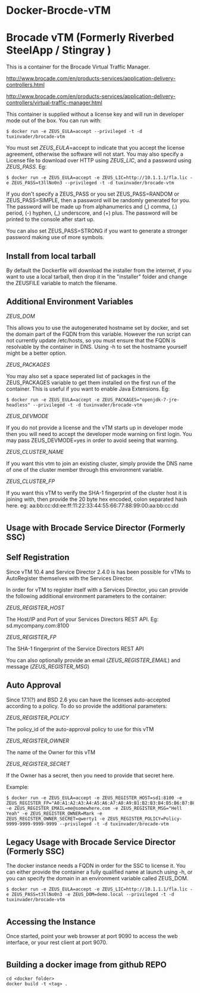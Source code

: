 # Docker-Brocde-vTM

Brocade vTM (Formerly Riverbed SteelApp / Stingray )
====================================================

This is a container for the Brocade Virtual Traffic Manager. 

<http://www.brocade.com/en/products-services/application-delivery-controllers.html>

<http://www.brocade.com/en/products-services/application-delivery-controllers/virtual-traffic-manager.html>

This container is supplied without a license key and will run in developer mode out of the box. You can run with: 

    $ docker run -e ZEUS_EULA=accept --privileged -t -d tuxinvader/brocade-vtm

You must set *ZEUS_EULA*=accept to indicate that you accept the license agreement, otherwise the software will not start. You may also specify a License file to download over HTTP using *ZEUS_LIC*, and a password using *ZEUS_PASS*. Eg:

    $ docker run -e ZEUS_EULA=accept -e ZEUS_LIC=http://10.1.1.1/fla.lic -e ZEUS_PASS=t3llNo0n3 --privileged -t -d tuxinvader/brocade-vtm

If you don't specify a ZEUS_PASS or you set ZEUS_PASS=RANDOM or ZEUS_PASS=SIMPLE, then a password will be randomly generated for you. The password will be made up from alphanumerics and (,) comma, (.) period, (-) hyphen, (_) underscore, and (+) plus. The password will be printed to the console after start up.

You can also set ZEUS_PASS=STRONG if you want to generate a stronger password making use of more symbols.

Install from local tarball
---------------------------
By default the Dockerfile will download the installer from the internet, if you want to use a local tarball, then drop it in the "installer" folder and change the ZEUSFILE variable to match the filename.

Additional Environment Variables
--------------------------------

*ZEUS_DOM*

This allows you to use the autogenerated hostname set by docker, and set the domain part of the FQDN from this variable. However the run script can not currently update /etc/hosts, so you must ensure that the FQDN is resolvable by the container in DNS. Using -h to set the hostname yourself might be a better option. 

*ZEUS_PACKAGES*

You may also set a space seperated list of packages in the ZEUS_PACKAGES variable to get them installed on the first run of the container.
This is useful if you want to enable Java Extensions. Eg:

    $ docker run -e ZEUS_EULA=accept -e ZEUS_PACKAGES="openjdk-7-jre-headless" --privileged -t -d tuxinvader/brocade-vtm

*ZEUS_DEVMODE*

If you do not provide a license and the vTM starts up in developer mode then you will need to accept the developer mode warning on first login. 
You may pass ZEUS_DEVMODE=yes in order to avoid seeing that warning.

*ZEUS_CLUSTER_NAME*

If you want this vtm to join an existing cluster, simply provide the DNS name of one of the cluster member through this environment variable.

*ZEUS_CLUSTER_FP*

If you want this vTM to verify the SHA-1 fingerprint of the cluster host it is joining with, then provide the 20 byte hex encoded, colon separated hash here. eg: aa:bb:cc:dd:ee:ff:11:22:33:44:55:66:77:88:99:00:aa:bb:cc:dd

#

Usage with Brocade Service Director (Formerly SSC)
----------------------------------------------------------------------

## Self Registration
Since vTM 10.4 and Service Director 2.4.0 is has been possible for vTMs to AutoRegister themselves with the Services Director. 

In order for vTM to register itself with a Services Director, you can provide the following additional environment parameters to the container:

*ZEUS_REGISTER_HOST*

The Host/IP and Port of your Services Directors REST API. Eg: sd.mycompany.com:8100

*ZEUS_REGISTER_FP*

The SHA-1 fingerprint of the Service Directors REST API

You can also optionally provide an email (*ZEUS_REGISTER_EMAIL*) and message (*ZEUS_REGISTER_MSG*)

## Auto Approval
Since 17.1(?) and BSD 2.6 you can have the licenses auto-accepted according to a policy. To do so provide the additional parameters:

*ZEUS_REGISTER_POLICY*

The policy_id of the auto-approval policy to use for this vTM

*ZEUS_REGISTER_OWNER*

The name of the Owner for this vTM

*ZEUS_REGISTER_SECRET*

If the Owner has a secret, then you need to provide that secret here.

Example:

    $ docker run -e ZEUS_EULA=accept -e ZEUS_REGISTER_HOST=sd1:8100 -e ZEUS_REGISTER_FP="A0:A1:A2:A3:A4:A5:A6:A7:A8:A9:B1:B2:B3:B4:B5:B6:B7:B8:B9:B0" -e ZEUS_REGISTER_EMAIL=me@somewhere.com -e ZEUS_REGISTER_MSG="Hell Yeah" -e ZEUS_REGISTER_OWNER=Mark -e ZEUS_REGISTER_OWNER_SECRET=qwerty1 -e ZEUS_REGISTER_POLICY=Policy-9999-9999-9999-9999 --privileged -t -d tuxinvader/brocade-vtm

Legacy Usage with Brocade Service Director (Formerly SSC)
----------------------------------------------------------------------

The docker instance needs a FQDN in order for the SSC to license it. You can either provide the container a fully qualified name at launch using -h, or you can specify the domain in an environment variable called ZEUS_DOM. 

    $ docker run -e ZEUS_EULA=accept -e ZEUS_LIC=http://10.1.1.1/fla.lic -e ZEUS_PASS=t3llNo0n3 -e ZEUS_DOM=demo.local --privileged -t -d tuxinvader/brocade-vtm

#

Accessing the Instance
-------------------------------

Once started, point your web browser at port 9090 to access the web interface, or your rest client at port 9070.

#

Building a docker image from github REPO
----------------------------------------

    cd <docker folder>
    docker build -t <tag> .

